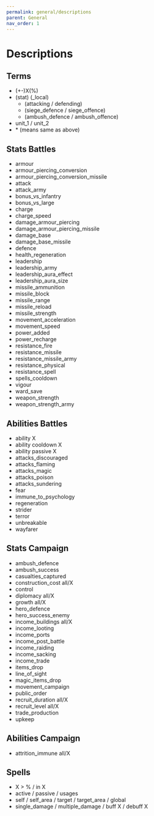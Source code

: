 ```yaml
---
permalink: general/descriptions
parent: General
nav_order: 1
---
```


# Descriptions

## Terms

- (+-)X(%)
- (stat) (_local)
  - (attacking / defending)
  - (siege_defence / siege_offence)
  - (ambush_defence / ambush_offence)
- unit_1 / unit_2
- \* (means same as above)

## Stats Battles

- armour
- armour_piercing_conversion
- armour_piercing_conversion_missile
- attack
- attack_army
- bonus_vs_infantry
- bonus_vs_large
- charge
- charge_speed
- damage_armour_piercing
- damage_armour_piercing_missile
- damage_base
- damage_base_missile
- defence
- health_regeneration
- leadership
- leadership_army
- leadership_aura_effect
- leadership_aura_size
- missile_ammunition
- missile_block
- missile_range
- missile_reload
- missile_strength
- movement_acceleration
- movement_speed
- power_added
- power_recharge
- resistance_fire
- resistance_missile
- resistance_missile_army
- resistance_physical
- resistance_spell
- spells_cooldown
- vigour
- ward_save
- weapon_strength
- weapon_strength_army

## Abilities Battles

- ability X
- ability cooldown X
- ability passive X
- attacks_discouraged
- attacks_flaming
- attacks_magic
- attacks_poison
- attacks_sundering
- fear
- immune_to_psychology
- regeneration
- strider
- terror
- unbreakable
- wayfarer

## Stats Campaign

- ambush_defence
- ambush_success
- casualties_captured
- construction_cost all/X
- control
- diplomacy all/X
- growth all/X
- hero_defence
- hero_success_enemy
- income_buildings all/X
- income_looting
- income_ports
- income_post_battle
- income_raiding
- income_sacking
- income_trade
- items_drop
- line_of_sight
- magic_items_drop
- movement_campaign
- public_order
- recruit_duration all/X
- recruit_level all/X
- trade_production
- upkeep

## Abilities Campaign

- attrition_immune all/X

## Spells

- X > % / in X
- active / passive / usages
- self / self_area / target / target_area / global
- single_damage / multiple_damage / buff X / debuff X
